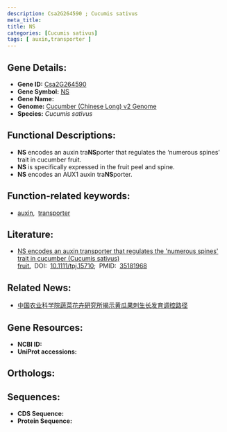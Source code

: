 ```yaml
---
description: Csa2G264590 ; Cucumis sativus
meta_title:
title: NS
categories: [Cucumis sativus]
tags: [ auxin,transporter ]
---
```


## Gene Details:
- **Gene ID:**	[Csa2G264590]()
- **Gene Symbol:** <u> NS </u>
- **Gene Name:** 
- **Genome:** [Cucumber (Chinese Long) v2 Genome]()
- **Species:** *Cucumis sativus*

## Functional Descriptions:
   - **NS** encodes an auxin tra**NS**porter that regulates the ‘numerous spines’ trait in cucumber fruit.
   - **NS** is specifically expressed in the fruit peel and spine.
   - **NS** encodes an AUX1 auxin tra**NS**porter.

## Function-related keywords:
   - [auxin](/tags/auxin/),&nbsp;&nbsp;[transporter](/tags/transporter/)

## Literature:
   - [NS encodes an auxin transporter that regulates the &#x27;numerous spines&#x27; trait in cucumber (Cucumis sativus) fruit.]( https://onlinelibrary.wiley.com/doi/10.1111/tpj.15710)&nbsp;&nbsp;DOI:&nbsp;&nbsp;[10.1111/tpj.15710](https://onlinelibrary.wiley.com/doi/10.1111/tpj.15710);&nbsp;&nbsp;PMID:&nbsp;&nbsp;[35181968](https://pubmed.ncbi.nlm.nih.gov/35181968/)

## Related News:
   - [中国农业科学院蔬菜花卉研究所揭示黄瓜果刺生长发育调控路径](https://mp.weixin.qq.com/s?__biz=MzIyOTY2NDYyNQ==&mid=2247534095&idx=2&sn=7abd805ef6994d1ad4174970530a9c57&chksm=e8bd3411dfcabd07e6c11812e89ed5ffe78ee66cc45a85eefc83adfa86bb20dffe5bb51b7f22&scene=27#wechat_redirect)

## Gene Resources:
- **NCBI ID:**  [](https://www.ncbi.nlm.nih.gov/gene/?term=)
- **UniProt accessions:** [](https://www.uniprot.org/uniprotkb//entry)

## Orthologs:

## Sequences:
- **CDS Sequence:**
- **Protein Sequence:**
